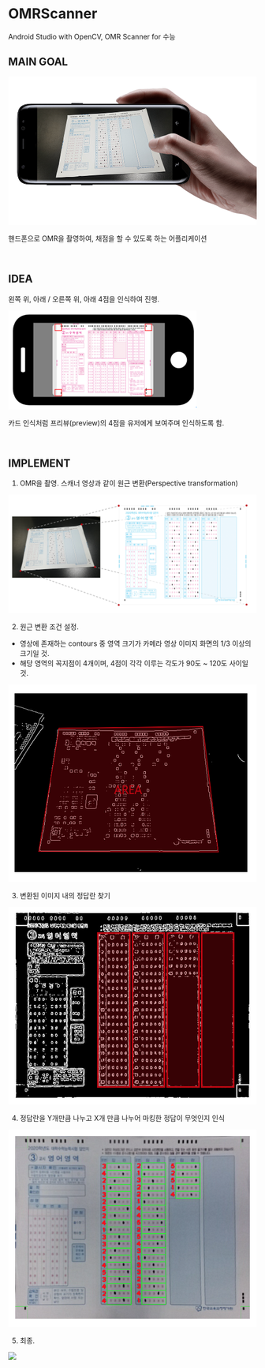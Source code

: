 # OMRScanner
Android Studio with OpenCV, OMR Scanner for 수능

## MAIN GOAL
<img src="https://github.com/Seungyeon-Lee/OMRScanner/blob/master/resources/1.png" height=300 />

핸드폰으로 OMR을 촬영하여, 채점을 할 수 있도록 하는 어플리케이션

<br>

## IDEA
왼쪽 위, 아래 / 오른쪽 위, 아래 4점을 인식하여 진행.

<img src="https://github.com/Seungyeon-Lee/OMRScanner/blob/master/resources/idea.png" height=200 />

카드 인식처럼 프리뷰(preview)의 4점을 유저에게 보여주며 인식하도록 함.

<br>

## IMPLEMENT
1. OMR을 촬영. 스캐너 영상과 같이 원근 변환(Perspective transformation)

<img src="https://github.com/Seungyeon-Lee/OMRScanner/blob/master/resources/2.png" />

2. 원근 변환 조건 설정.
- 영상에 존재하는 contours 중 영역 크기가 카메라 영상 이미지 화면의 1/3 이상의 크기일 것.
- 해당 영역의 꼭지점이 4개이며, 4점이 각각 이루는 각도가 90도 ~ 120도 사이일 것.

<img src="https://github.com/Seungyeon-Lee/OMRScanner/blob/master/resources/3.png" height=400 />


3. 변환된 이미지 내의 정답란 찾기

<img src="https://github.com/Seungyeon-Lee/OMRScanner/blob/master/resources/4.png" height=400 />


4. 정답란을 Y개만큼 나누고  X개 만큼 나누어 마킹한 정답이 무엇인지 인식

<img src="https://github.com/Seungyeon-Lee/OMRScanner/blob/master/resources/5.png" height=400 />

5. 최종.

<img src="https://github.com/Seungyeon-Lee/OMRScanner/blob/master/resources/6.gif" />
